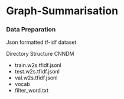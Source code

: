 # Graph-Summarisation


### Data Preparation

Json formatted tf-idf dataset

Directory Structure
CNNDM 
- train.w2s.tfidf.jsonl
- test.w2s.tfidf.jsonl
- val.w2s.tfidf.jsonl
- vocab
- filter_word.txt
